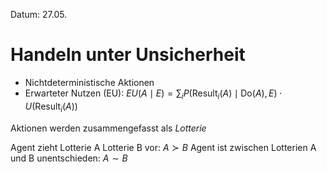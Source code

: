 Datum: 27.05.

# Handeln unter Unsicherheit

- Nichtdeterministische Aktionen
- Erwarteter Nutzen (EU): $EU(A \mid E) = \sum_{i}P(\text{Result}_{i}(A) \mid \text{Do}(A), E) \cdot U(\text{Result}_{i}(A))$

Aktionen werden zusammengefasst als *Lotterie*

Agent zieht Lotterie A Lotterie B vor: $A \succ B$
Agent ist zwischen Lotterien A und B unentschieden: $A \sim B$

